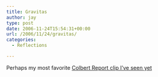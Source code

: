 ```yaml
---
title: Gravitas
author: jay
type: post
date: 2006-11-24T15:54:31+00:00
url: /2006/11/24/gravitas/
categories:
  - Reflections

---
```

Perhaps my most favorite [Colbert Report clip I’ve seen yet][1]

 [1]: http://youtube.com/watch?v=_0xiEhkZJu4